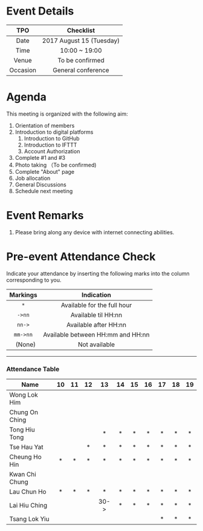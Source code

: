 # Event Details
|TPO     |Checklist               |
|:------:|:----------------------:|
|Date    |2017 August 15 (Tuesday)|
|Time    |10:00 ~ 19:00           |
|Venue   |To be confirmed         |
|Occasion|General conference      |

# Agenda
This meeting is organized with the following aim:

1. Orientation of members
2. Introduction to digital platforms
    1. Introduction to GitHub
    2. Introduction to IFTTT
    3. Account Authorization
3. Complete #1 and #3
4. Photo taking （To be confirmed)
5. Complete "About" page
6. Job allocation
7. General Discussions
8. Schedule next meeting

# Event Remarks
1. Please bring along any device with internet connecting abilities.

# Pre-event Attendance Check
Indicate your attendance by inserting the following marks into the column corresponding to you.

| Markings | Indication |
|:--------:|:----------:|
|`*`       |Available for the full hour|
|`->nn`    |Available til HH:nn|
|`nn->`    |Available after HH:nn|
|`mm->nn`  |Available between HH:mm and HH:nn|
|` ` (None)|Not available|
---
### Attendance Table
| Name           |  10  |  11  |  12  |  13  |  14  |  15  |  16  |  17  |  18  |  19  |
|----------------|:----:|:----:|:----:|:----:|:----:|:----:|:----:|:----:|:----:|:----:|
| Wong Lok Him   |      |      |      |      |      |      |      |      |      |      |
| Chung On Ching |      |      |      |      |      |      |      |      |      |      |
| Tong Hiu Tong  |      |      |      |*     |*     |*     |*     |*     |*     |*     |
| Tse Hau Yat    |      |      |*     |*     |*     |*     |*     |*     |*     |*     |
| Cheung Ho Hin  |*     |*     |*     |*     |*     |*     |*     |*     |*     |*     |
| Kwan Chi Chung |      |      |      |      |      |      |      |      |      |      |
| Lau Chun Ho    |*     |*     |*     |*     |*     |*     |*     |*     |*     |*     |
| Lai Hiu Ching  |      |      |      |30->  |*     |*     |*     |*     |*     |*     |
| Tsang Lok Yiu  |      |      |      |      |      |      |      |*     |*     |*     |
